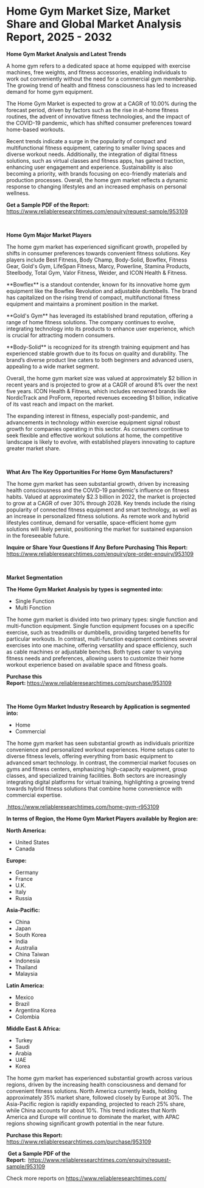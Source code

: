 <p><h1>Home Gym Market Size, Market Share and Global Market Analysis Report, 2025 - 2032</h1></p><p><strong>Home Gym Market Analysis and Latest Trends</strong></p>
<p><p>A home gym refers to a dedicated space at home equipped with exercise machines, free weights, and fitness accessories, enabling individuals to work out conveniently without the need for a commercial gym membership. The growing trend of health and fitness consciousness has led to increased demand for home gym equipment. </p><p>The Home Gym Market is expected to grow at a CAGR of 10.00% during the forecast period, driven by factors such as the rise in at-home fitness routines, the advent of innovative fitness technologies, and the impact of the COVID-19 pandemic, which has shifted consumer preferences toward home-based workouts. </p><p>Recent trends indicate a surge in the popularity of compact and multifunctional fitness equipment, catering to smaller living spaces and diverse workout needs. Additionally, the integration of digital fitness solutions, such as virtual classes and fitness apps, has gained traction, enhancing user engagement and experience. Sustainability is also becoming a priority, with brands focusing on eco-friendly materials and production processes. Overall, the home gym market reflects a dynamic response to changing lifestyles and an increased emphasis on personal wellness.</p></p>
<p><strong>Get a Sample PDF of the Report:&nbsp;</strong> <a href="https://www.reliableresearchtimes.com/enquiry/request-sample/953109?utm_campaign=3191&utm_medium=2&utm_source=Github&utm_content=ia&utm_term=05032025&utm_id=home-gym">https://www.reliableresearchtimes.com/enquiry/request-sample/953109</a></p>
<p>&nbsp;</p>
<p><strong>Home Gym Major Market Players</strong></p>
<p><p>The home gym market has experienced significant growth, propelled by shifts in consumer preferences towards convenient fitness solutions. Key players include Best Fitness, Body Champ, Body-Solid, Bowflex, Fitness Gear, Gold's Gym, LifeSpan Fitness, Marcy, Powerline, Stamina Products, Steelbody, Total Gym, Valor Fitness, Weider, and ICON Health & Fitness. </p><p>**Bowflex** is a standout contender, known for its innovative home gym equipment like the Bowflex Revolution and adjustable dumbbells. The brand has capitalized on the rising trend of compact, multifunctional fitness equipment and maintains a prominent position in the market. </p><p>**Gold's Gym** has leveraged its established brand reputation, offering a range of home fitness solutions. The company continues to evolve, integrating technology into its products to enhance user experience, which is crucial for attracting modern consumers.</p><p>**Body-Solid** is recognized for its strength training equipment and has experienced stable growth due to its focus on quality and durability. The brand’s diverse product line caters to both beginners and advanced users, appealing to a wide market segment.</p><p>Overall, the home gym market size was valued at approximately $2 billion in recent years and is projected to grow at a CAGR of around 8% over the next five years. ICON Health & Fitness, which includes renowned brands like NordicTrack and ProForm, reported revenues exceeding $1 billion, indicative of its vast reach and impact on the market.</p><p>The expanding interest in fitness, especially post-pandemic, and advancements in technology within exercise equipment signal robust growth for companies operating in this sector. As consumers continue to seek flexible and effective workout solutions at home, the competitive landscape is likely to evolve, with established players innovating to capture greater market share.</p></p>
<p>&nbsp;</p>
<p><strong>What Are The Key Opportunities For Home Gym Manufacturers?</strong></p>
<p><p>The home gym market has seen substantial growth, driven by increasing health consciousness and the COVID-19 pandemic's influence on fitness habits. Valued at approximately $2.3 billion in 2022, the market is projected to grow at a CAGR of over 30% through 2028. Key trends include the rising popularity of connected fitness equipment and smart technology, as well as an increase in personalized fitness solutions. As remote work and hybrid lifestyles continue, demand for versatile, space-efficient home gym solutions will likely persist, positioning the market for sustained expansion in the foreseeable future.</p></p>
<p><strong>Inquire or Share Your Questions If Any Before Purchasing This Report:</strong> <a href="https://www.reliableresearchtimes.com/enquiry/pre-order-enquiry/953109?utm_campaign=3191&utm_medium=2&utm_source=Github&utm_content=ia&utm_term=05032025&utm_id=home-gym">https://www.reliableresearchtimes.com/enquiry/pre-order-enquiry/953109</a></p>
<p>&nbsp;</p>
<p><strong>Market Segmentation</strong></p>
<p><strong>The Home Gym Market Analysis by types is segmented into:</strong></p>
<p><ul><li>Single Function</li><li>Multi Fonction</li></ul></p>
<p><p>The home gym market is divided into two primary types: single function and multi-function equipment. Single function equipment focuses on a specific exercise, such as treadmills or dumbbells, providing targeted benefits for particular workouts. In contrast, multi-function equipment combines several exercises into one machine, offering versatility and space efficiency, such as cable machines or adjustable benches. Both types cater to varying fitness needs and preferences, allowing users to customize their home workout experience based on available space and fitness goals.</p></p>
<p><strong>Purchase this Report:&nbsp;</strong><a href="https://www.reliableresearchtimes.com/purchase/953109?utm_campaign=3191&utm_medium=2&utm_source=Github&utm_content=ia&utm_term=05032025&utm_id=home-gym">https://www.reliableresearchtimes.com/purchase/953109</a></p>
<p>&nbsp;</p>
<p><strong>The Home Gym Market Industry Research by Application is segmented into:</strong></p>
<p><ul><li>Home</li><li>Commercial</li></ul></p>
<p><p>The home gym market has seen substantial growth as individuals prioritize convenience and personalized workout experiences. Home setups cater to diverse fitness levels, offering everything from basic equipment to advanced smart technology. In contrast, the commercial market focuses on gyms and fitness centers, emphasizing high-capacity equipment, group classes, and specialized training facilities. Both sectors are increasingly integrating digital platforms for virtual training, highlighting a growing trend towards hybrid fitness solutions that combine home convenience with commercial expertise.</p></p>
<p><a href="https://www.reliableresearchtimes.com/home-gym-r953109?utm_campaign=3191&utm_medium=2&utm_source=Github&utm_content=ia&utm_term=05032025&utm_id=home-gym">&nbsp;https://www.reliableresearchtimes.com/home-gym-r953109</a></p>
<p><strong>In terms of Region, the Home Gym Market Players available by Region are:</strong></p>
<p>
    <p> <strong> North America: </strong>
        <ul>
            <li>United States</li>
            <li>Canada</li>
        </ul>
        </p> 
    <p> <strong> Europe: </strong>
        <ul>
            <li>Germany</li>
            <li>France</li>
            <li>U.K.</li>
            <li>Italy</li>
            <li>Russia</li>
        </ul>
        </p> 
    <p> <strong> Asia-Pacific: </strong>
        <ul>
            <li>China</li>
            <li>Japan</li>
            <li>South Korea</li>
            <li>India</li>
            <li>Australia</li>
            <li>China Taiwan</li>
            <li>Indonesia</li>
            <li>Thailand</li>
            <li>Malaysia</li>
        </ul>
        </p> 
    <p> <strong> Latin America: </strong>
        <ul>
            <li>Mexico</li>
            <li>Brazil</li>
            <li>Argentina Korea</li>
            <li>Colombia</li>
        </ul>
        </p> 
    <p> <strong> Middle East & Africa: </strong>
        <ul>
            <li>Turkey</li>
            <li>Saudi</li>
            <li>Arabia</li>
            <li>UAE</li>
            <li>Korea</li>
        </ul>
    </p>
    </p>
<p><p>The home gym market has experienced substantial growth across various regions, driven by the increasing health consciousness and demand for convenient fitness solutions. North America currently leads, holding approximately 35% market share, followed closely by Europe at 30%. The Asia-Pacific region is rapidly expanding, projected to reach 25% share, while China accounts for about 10%. This trend indicates that North America and Europe will continue to dominate the market, with APAC regions showing significant growth potential in the near future.</p></p>
<p><strong>Purchase this Report: </strong><a href="https://www.reliableresearchtimes.com/purchase/953109?utm_campaign=3191&utm_medium=2&utm_source=Github&utm_content=ia&utm_term=05032025&utm_id=home-gym">https://www.reliableresearchtimes.com/purchase/953109</a></p>
<p>&nbsp;<strong>Get a Sample PDF of the Report:&nbsp;&nbsp;</strong><a href="https://www.reliableresearchtimes.com/enquiry/request-sample/953109?utm_campaign=3191&utm_medium=2&utm_source=Github&utm_content=ia&utm_term=05032025&utm_id=home-gym">https://www.reliableresearchtimes.com/enquiry/request-sample/953109</a></p>
<p><strong></strong></p>
<p>Check more reports on <a href="https://www.reliableresearchtimes.com/?utm_campaign=3191&utm_medium=2&utm_source=Github&utm_content=ia&utm_term=05032025&utm_id=home-gym">https://www.reliableresearchtimes.com/</a></p>